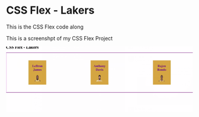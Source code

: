 # CSS Flex - Lakers
This is the CSS Flex code along

This is a screenshpt of my CSS Flex Project

![css-flex image](css-flex.png)